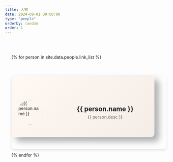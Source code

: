 ```yaml
---
title: 人物
date: 2024-08-01 00:00:00
type: "people"
orderby: random
order: 1
---
```


<div class="people">
  <div class="people-grid">
    {% for person in site.data.people.link_list %}
    <div class="person-card">
      <div class="card-front">
        <img src="{{ person.avatar }}" alt="{{ person.name }}" class="avatar">
        <div class="card-content">
          <div class="name">{{ person.name }}</div>
          <div class="desc">{{ person.desc }}</div>
        </div>
      </div>
      <div class="card-back">
        <img src="{{ person.avatar }}" alt="{{ person.name }}" class="avatar">
        <div class="quote">“{{ person.quote }}”</div>
      </div>
    </div>
    {% endfor %}
  </div>
</div>

<script>
document.addEventListener('DOMContentLoaded', function() {
  const cards = document.querySelectorAll('.person-card');
  cards.forEach(card => {
    card.addEventListener('click', function(event) {
      event.preventDefault(); // Prevent default behavior like image viewing
      card.classList.toggle('is-flipped');
    });
  });
});
</script>

<style>
.people {
  max-width: 1200px;
  margin: 0 auto;
  padding: 20px;
}

.people-grid {
  display: grid;
  grid-row-gap: 50px; 
  grid-column-gap: 30px; /* Increased horizontal gap for more space between columns */
  grid-template-columns: repeat(auto-fill, minmax(300px, 1fr));
  margin-top: 30px;
}

.person-card {
  perspective: 1500px;
  position: relative;
  transform-style: preserve-3d;
  transition: transform 1s cubic-bezier(0.4, 0.2, 0.2, 1); /* Slow down the flipping animation */
  cursor: pointer;
  width: 100%;
  height: 200px;
  overflow: visible;
  background: linear-gradient(135deg, rgba(255, 255, 255, 0.8), rgba(240, 240, 240, 0.8)), var(--card-color); /* Combine gradient with card color */
  border-radius: 12px; /* Slightly larger radius for softer edges */
  border: 1px solid rgba(255, 255, 255, 0.5);
  box-shadow: 15px 15px 20px rgba(0, 0, 0, 0.3); /* Make shadow more pronounced and positioned to bottom-right */
  transition: all 0.3s ease;
}

.person-card:hover {
  transform: scale(1.05); /* Slight zoom on hover for interactivity */
  box-shadow: 0 15px 25px rgba(0, 0, 0, 0.2), 0 30px 60px rgba(0, 0, 0, 0.15); /* Enhance shadow on hover */
}

.person-card.is-flipped {
  transform: rotateY(180deg); /* Rotate the entire card for flipping effect */
}

.card-front, .card-back {
  position: absolute;
  width: 100%;
  height: 100%;
  backface-visibility: hidden;
  border-radius: 10px;
  overflow: hidden;
  box-shadow: 0 4px 8px rgba(0, 0, 0, 0.1);
  display: flex;
  align-items: center;
  justify-content: center;
  padding: 20px;
  transition: transform 0.6s cubic-bezier(0.4, 0.2, 0.2, 1); /* Ensure smooth transition for flipping */
}

.card-front {
  background-color: transparent; /* Set transparent to allow parent color to show */
  display: flex;
  align-items: center;
  padding: 20px;
  min-width: 350px;
  justify-content: flex-start;
  border-radius: 10px;
  box-shadow: 0 4px 8px rgba(0, 0, 0, 0.1);
  border: none; /* Remove border to avoid unwanted lines */
}

.card-back {
  transform: rotateY(180deg); /* Start with back side rotated */
  display: flex;
  flex-direction: column;
  align-items: center;
  justify-content: center;
  padding: 20px;
  position: relative;
  overflow: visible;
  border: none; /* Remove border to avoid unwanted lines */
  background-color: transparent; /* Set transparent to allow parent color to show */
}

.avatar {
  width: 80px; /* Reduced size for smaller avatar */
  height: 80px;
  border-radius: 50%;
  object-fit: cover;
  flex-shrink: 0;
  margin-right: 25px; /* Increased margin for more space between avatar and text */
  flex-basis: 80px;
}

.card-content {
  display: flex;
  flex-direction: column;
  justify-content: center;
  align-items: center;
  flex-grow: 1;
  flex-basis: calc(100% - 95px);
}

.name {
  font-size: 1.5em;
  font-weight: bold;
  margin-bottom: 5px;
  text-align: center;
}

.desc {
  font-size: 1em;
  text-align: center;
  color: #666;
}

.card-back .avatar {
  position: absolute;
  top: 0;
  left: 50%;
  transform: translate(-50%, -50%);
  width: 80px;
  height: 80px;
  border-radius: 50%;
  object-fit: cover;
  margin-bottom: 10px;
}

.quote {
  font-size: 1.2em;
  text-align: center;
  color: #333;
  margin-top: 10px; /* Reduced margin to bring text closer to the avatar */
}

:root {
  --card-color-1: #FFDDC1;
  --card-color-2: #FFE4E1;
  --card-color-3: #FFFACD;
  --card-color-4: #E6E6FA;
  --card-color-5: #D3F8E2;
  --card-color-6: #E0BBE4;
  --card-color-7: #D5AAFF;
  --card-color-8: #C1E1C1;
  --card-color-9: #FFB6C1;
  --card-color-10: #FADADD;
  --card-color-11: #B5EAD7;
  --card-color-12: #C7CEEA;
}

.people-grid .person-card:nth-child(12n+1) { --card-color: var(--card-color-1); }
.people-grid .person-card:nth-child(12n+2) { --card-color: var(--card-color-2); }
.people-grid .person-card:nth-child(12n+3) { --card-color: var(--card-color-3); }
.people-grid .person-card:nth-child(12n+4) { --card-color: var(--card-color-4); }
.people-grid .person-card:nth-child(12n+5) { --card-color: var(--card-color-5); }
.people-grid .person-card:nth-child(12n+6) { --card-color: var(--card-color-6); }
.people-grid .person-card:nth-child(12n+7) { --card-color: var(--card-color-7); }
.people-grid .person-card:nth-child(12n+8) { --card-color: var(--card-color-8); }
.people-grid .person-card:nth-child(12n+9) { --card-color: var(--card-color-9); }
.people-grid .person-card:nth-child(12n+10) { --card-color: var(--card-color-10); }
.people-grid .person-card:nth-child(12n+11) { --card-color: var(--card-color-11); }
.people-grid .person-card:nth-child(12n+0) { --card-color: var(--card-color-12); }
</style>
